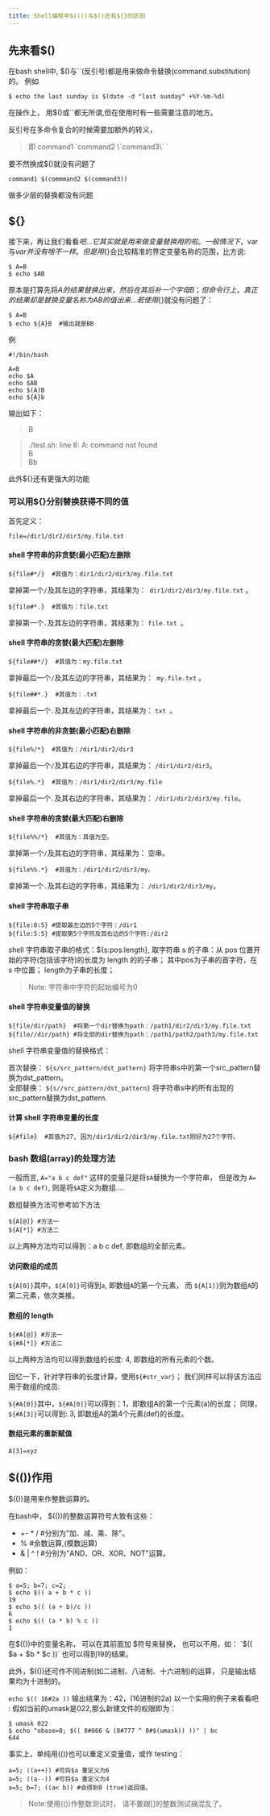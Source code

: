 ```yaml
---
title: Shell编程中$(())与$()还有${}的区别
---
```



## 先来看$()
在bash shell中, $()与``(反引号)都是用来做命令替换(command substitution)的。
例如
```shell
$ echo the last sunday is $(date -d "last sunday" +%Y-%m-%d)
```
在操作上， 用$()或``都无所谓,但在使用时有一些需要注意的地方。  

反引号在多命令复合的时候需要加额外的转义，
>即 command1 \`command2  \\\`command3\\\`     \`  


要不然换成$()就没有问题了
```shell
command1 $(commmand2 $(command3))
```
做多少层的替换都没有问题

## ${}
  接下来，再让我们看看${}吧...它其实就是用来做 变量替换用的啦。 一般情况下，$var与${var}并没有啥不一样。 但是用${}会比较精准的界定变量名称的范围，比方说:
```shell
$ A=B
$ echo $AB
```
原本是打算先将$A的结果替换出来， 然后在其后补一个字母B； 但命令行上， 真正的结果却是替换变量名称为AB的值出来... 若使用${}就没有问题了：
  ```shell
$ A=B
$ echo ${A}B  #输出就是BB
  ```
  例
  ```shell
  #!/bin/bash                                                                                            

  A=B
  echo $A
  echo $AB
  echo $(A)B
  echo ${A}b
  ```
  输出如下：
  >B  

>./test.sh: line 6: A: command not found  
B  
Bb  


此外${}还有更强大的功能

### 可以用${}分别替换获得不同的值  
  首先定义：
  ```shell
  file=/dir1/dir2/dir3/my.file.txt
  ```
#### shell 字符串的非贪婪(最小匹配)左删除
```shell
${file#*/}  #其值为：dir1/dir2/dir3/my.file.txt
```
拿掉第一个`/`及其左边的字符串，其结果为：` dir1/dir2/dir3/my.file.txt` 。
```shell
${file#*.}  #其值为：file.txt
```
拿掉第一个`.`及其左边的字符串，其结果为： `file.txt `。

#### shell 字符串的贪婪(最大匹配)左删除
```shell
${file##*/}  #其值为：my.file.txt
```
拿掉最后一个`/`及其左边的字符串，其结果为：` my.file.txt` 。
```shell
${file##*.}  #其值为：.txt
```
拿掉最后一个`.`及其左边的字符串，其结果为： `txt `。

#### shell 字符串的非贪婪(最小匹配)右删除
```shell
${file%/*}  #其值为：/dir1/dir2/dir3
```
拿掉最后一个`/`及其右边的字符串，其结果为： `/dir1/dir2/dir3`。
```shell
${file%.*}  #其值为：/dir1/dir2/dir3/my.file
```
拿掉最后一个`.`及其右边的字符串，其结果为： `/dir1/dir2/dir3/my.file`。
#### shell 字符串的贪婪(最大匹配)右删除
```shell
${file%%/*}  #其值为：其值为空。
```
拿掉第一个`/`及其右边的字符串，其结果为： 空串。
```shell
${file%%.*}  #其值为：/dir1/dir2/dir3/my。
```
拿掉第一个`.`及其右边的字符串，其结果为： `/dir1/dir2/dir3/my`。

#### shell 字符串取子串
```shell
${file:0:5} #提取最左边的5个字符：/dir1
${file:5:5} #提取第5个字符及其右边的5个字符:/dir2
```
shell 字符串取子串的格式：${s:pos:length}, 取字符串 s 的子串：从 pos 位置开始的字符(包括该字符)的长度为 length 的的子串； 其中pos为子串的首字符，在 s 中位置； length为子串的长度；

>Note: 字符串中字符的起始编号为0

#### shell 字符串变量值的替换
```shell
${file/dir/path}  #将第一个dir替换为path：/path1/dir2/dir3/my.file.txt
${file//dir/path} #将全部的dir替换为path：/path1/path2/path3/my.file.txt
```
shell 字符串变量值的替换格式：

首次替换： `${s/src_pattern/dst_pattern}` 将字符串s中的第一个src_pattern替换为dst_pattern。  
全部替换： `${s//src_pattern/dst_pattern}` 将字符串s中的所有出现的src_pattern替换为dst_pattern.

#### 计算 shell 字符串变量的长度
```shell
${#file}  #其值为27, 因为/dir1/dir2/dir3/my.file.txt刚好为27个字符。
```



### bash 数组(array)的处理方法
 一般而言, `A="a b c def"` 这样的变量只是将`$A`替换为一个字符串， 但是改为 `A=(a b c def)`, 则是将`$A`定义为数组....

数组替换方法可参考如下方法
```shell
${A[@]} #方法一
${A[*]} #方法二
```
以上两种方法均可以得到：a b c def, 即数组的全部元素。

#### 访问数组的成员

`${A[0]}`其中，`${A[0]}`可得到`a`, 即数组`A`的第一个元素， 而 `${A[1]}`则为数组`A`的第二元素，依次类推。

#### 数组的 length
```shell
${#A[@]} #方法一
${#A[*]} #方法二
```
以上两种方法均可以得到数组的长度: 4, 即数组的所有元素的个数。

回忆一下，针对字符串的长度计算，使用`${#str_var}`； 我们同样可以将该方法应用于数组的成员:

`${#A[0]}`其中，`${#A[0]}`可以得到：1，即数组A的第一个元素(a)的长度； 同理，`${#A[3]}`可以得到: 3, 即数组A的第4个元素(def)的长度。

#### 数组元素的重新赋值

`A[3]=xyz`


## $(())作用

$(())是用来作整数运算的。

在bash中， $(())的整数运算符号大致有这些：

- +- * / #分别为"加、减、乘、除"。
- % #余数运算,(模数运算)
- & | ^ ! #分别为"AND、OR、XOR、NOT"运算。

例如：
```shell
$ a=5; b=7; c=2;
$ echo $(( a + b * c ))
19
$ echo $(( (a + b)/c ))
6
$ echo $(( (a * b) % c ))
1
```

在$(())中的变量名称， 可以在其前面加 $符号来替换， 也可以不用，如： `$(( $a + $b * $c ))` 也可以得到19的结果。

此外，$(())还可作不同进制(如二进制、八进制、十六进制)的运算， 只是输出结果均为十进制的。

`echo $(( 16#2a ))` 输出结果为：42，(16进制的2a)
以一个实用的例子来看看吧 : 假如当前的umask是022,那么新建文件的权限即为：
```shell
$ umask 022
$ echo "obase=8; $(( 8#666 & (8#777 ^ 8#$(umask)) ))" | bc
644
```
事实上，单纯用(())也可以重定义变量值，或作 testing：
```shell
a=5; ((a++)) #可将$a 重定义为6
a=5; ((a--)) #可将$a 重定义为4
a=5; b=7; ((a< b)) #会得到0 (true)返回值。
```

>Note:使用(())作整数测试时， 请不要跟[]的整数测试搞混乱了。
